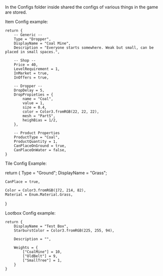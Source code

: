In the Configs folder inside shared the configs of various things in the game are stored.

Item Config example:

```
return {
	-- Generic --
	Type = "Dropper",
	DisplayName = "Coal Mine",
	Description = "Everyone starts somewhere. Weak but small, can be placed in small spaces.",
	
	-- Shop --
	Price = 40,
	LevelRequirement = 1,
	InMarket = true,
	InOffers = true,
	
	-- Dropper --
	DropDelay = 5,
	DropPropieties = {
		name = "Coal",
		value = 1,
		size = 0.4,
		color = Color3.fromRGB(22, 22, 22),
		mesh = "PartS",
		heighBias = 1/2,
	},
	
	-- Product Properties
	ProductType = "Coal",
	ProductQuantity = 1,
	CanPlaceOnGround = true,
	CanPlaceOnWater = false,
}
```

Tile Config Example:

return {
	Type = "Ground";
	DisplayName = "Grass";

	CanPlace = true,

	Color = Color3.fromRGB(172, 214, 82),
	Material = Enum.Material.Grass,
}


Lootbox Config example:

```
return {
	DisplayName = "Test Box",
	StarburstColor = Color3.fromRGB(225, 255, 94),
	
	Description = "",
	
	Weights = {
		["CoalMine"] = 10,
		["OldBelt"] = 9,
		["SmallTree"] = 1,
	}
}
```